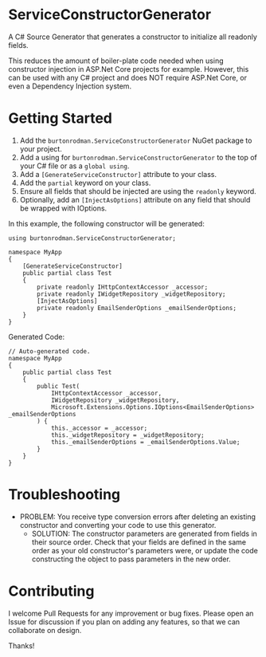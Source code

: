 # ServiceConstructorGenerator
A C# Source Generator that generates a constructor to initialize all readonly fields.

This reduces the amount of boiler-plate code needed when using constructor injection in ASP.Net Core projects for example.  However, this can be used with any C# project and does NOT require ASP.Net Core, or even a Dependency Injection system.

# Getting Started

1. Add the ```burtonrodman.ServiceConstructorGenerator``` NuGet package to your project.
2. Add a using for `burtonrodman.ServiceConstructorGenerator` to the top of your C# file or as a `global using`.
3. Add a `[GenerateServiceConstructor]` attribute to your class.
4. Add the `partial` keyword on your class.
5. Ensure all fields that should be injected are using the `readonly` keyword.
6. Optionally, add an `[InjectAsOptions]` attribute on any field that should be wrapped with IOptions.

In this example, the following constructor will be generated:

```
using burtonrodman.ServiceConstructorGenerator;

namespace MyApp
{
    [GenerateServiceConstructor]
    public partial class Test
    {
        private readonly IHttpContextAccessor _accessor;
        private readonly IWidgetRepository _widgetRepository;
        [InjectAsOptions]
        private readonly EmailSenderOptions _emailSenderOptions;
    }
}
```

Generated Code:
```
// Auto-generated code.
namespace MyApp
{
    public partial class Test
    {
        public Test(
            IHttpContextAccessor _accessor,
            IWidgetRepository _widgetRepository,
            Microsoft.Extensions.Options.IOptions<EmailSenderOptions> _emailSenderOptions
        ) {
            this._accessor = _accessor;
            this._widgetRepository = _widgetRepository;
            this._emailSenderOptions = _emailSenderOptions.Value;
        }
    }
}
```

# Troubleshooting
- PROBLEM:  You receive type conversion errors after deleting an existing constructor and converting your code to use this generator.
    - SOLUTION:  The constructor parameters are generated from fields in their source order.  Check that your fields are defined in the same order as your old constructor's parameters were, or update the code constructing the object to pass parameters in the new order.

# Contributing
I welcome Pull Requests for any improvement or bug fixes.  Please open an Issue for discussion if you plan on adding any features, so that we can collaborate on design.

Thanks!